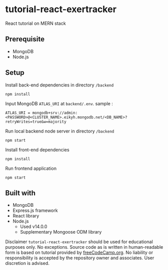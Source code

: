 # tutorial-react-exertracker
React tutorial on MERN stack

## Prerequisite
- MongoDB
- Node.js

## Setup
Install back-end dependencies in directory `/backend`
```
npm install
```
Input MongoDB `ATLAS_URI` at `backend/.env`. sample :
```
ATLAS_URI = mongodb+srv://admin:<PASSWORD>@<CLUSTER_NAME>.eikyh.mongodb.net/<DB_NAME>?retryWrites=true&w=majority
```
Run local backend node server in directory `/backend`
```
npm start
```
Install front-end dependencies
```
npm install
```
Run frontend application
```
npm start
```

## Built with
- MongoDB
- Express.js framework
- React library
- Node.js
  - Used v14.0.0
  - Supplementary Mongoose ODM library

Disclaimer
`tutorial-react-exertracker` should be used for educational purposes only. No exceptions. Source code as is written in human-readable form is based on tutorial provided by [freeCodeCamp.org](https://www.youtube.com/watch?v=7CqJlxBYj-M). No liability or responsibility is accepted by the repository owner and associates. User discretion is advised.
